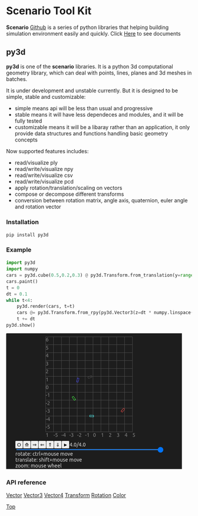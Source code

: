 # Scenario Tool Kit
**Scenario** [Github](https://github.com/Tumiz/scenario) is a series of python libraries that helping building simulation environment easily and quickly. Click [Here](https://tumiz.github.io/scenario/) to see documents 

## py3d

**py3d** is one of the **scenario** libraries. It is a python 3d computational geometry library, which can deal with points, lines, planes and 3d meshes in batches.

It is under development and unstable currently. But it is designed to be simple, stable and customizable:

* simple means api will be less than usual and progressive
* stable means it will have less dependeces and modules, and it will be fully tested
* customizable means it will be a libaray rather than an application, it only provide data structures and functions handling basic geometry concepts

Now supported features includes:

* read/visualize ply
* read/write/visualize npy
* read/write/visualize csv
* read/write/visualize pcd
* apply rotation/translation/scaling on vectors
* compose or decompose different transforms
* conversion between rotation matrix, angle axis, quaternion, euler angle and rotation vector

### Installation
```
pip install py3d
```

### Example


```python
import py3d
import numpy
cars = py3d.cube(0.5,0.2,0.3) @ py3d.Transform.from_translation(y=range(1,6), z=0.15)
cars.paint()
t = 0
dt = 0.1
while t<4:
    py3d.render(cars, t=t)
    cars @= py3d.Transform.from_rpy(py3d.Vector3(z=dt * numpy.linspace(0.1,1,5)))
    t += dt
py3d.show()

```

![example](docs/index.gif)

### API reference

[Vector](https://tumiz.github.io/scenario/Vector.html)
[Vector3](https://tumiz.github.io/scenario/Vector3.html)
[Vector4](https://tumiz.github.io/scenario/Vector4.html)
[Transform](https://tumiz.github.io/scenario/Transform.html)
[Rotation](https://tumiz.github.io/scenario/Rotation.html)
[Color](https://tumiz.github.io/scenario/Color.html)

[Top](#Scenario-Tool-Kit)


